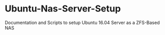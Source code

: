 # Ubuntu-Nas-Server-Setup
Documentation and Scripts to setup Ubuntu 16.04 Server as a ZFS-Based NAS
